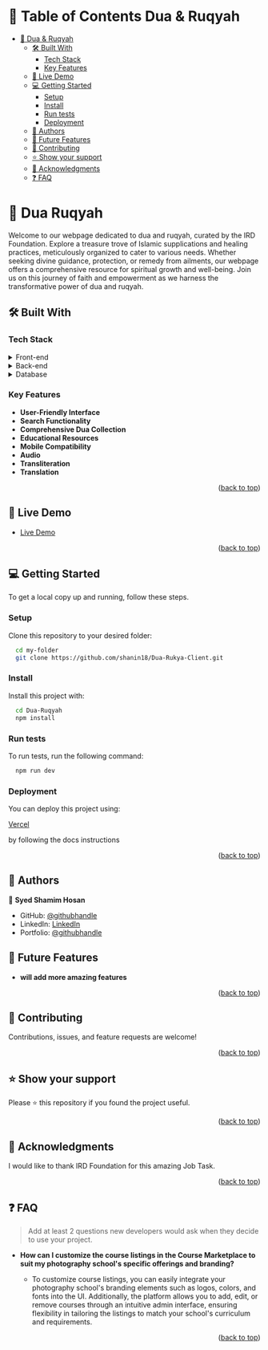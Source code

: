 <a name="readme-top"></a>

<!-- TABLE OF CONTENTS -->

# 📗 Table of Contents <a name="about-project">Dua & Ruqyah</a>

- [🤲 Dua & Ruqyah ](#-Dua-Ruqyah-)
  - [🛠 Built With ](#-built-with-)
    - [Tech Stack ](#tech-stack-)
    - [Key Features ](#key-features-)
  - [🚀 Live Demo ](#-live-demo-)
  - [💻 Getting Started ](#-getting-started-)
    - [Setup](#setup)
    - [Install](#install)
    - [Run tests](#run-tests)
    - [Deployment](#deployment)
  - [👥 Authors ](#-authors-)
  - [🔭 Future Features ](#-future-features-)
  - [🤝 Contributing ](#-contributing-)
  - [⭐️ Show your support ](#️-show-your-support-)
  - [🙏 Acknowledgments ](#-acknowledgments-)
  - [❓ FAQ ](#-faq-)

<!-- PROJECT DESCRIPTION -->

# 🤲 Dua Ruqyah <a name="about-project"></a>


Welcome to our webpage dedicated to dua and ruqyah, curated by the IRD Foundation. Explore a treasure trove of Islamic supplications and healing practices, meticulously organized to cater to various needs. Whether seeking divine guidance, protection, or remedy from ailments, our webpage offers a comprehensive resource for spiritual growth and well-being. Join us on this journey of faith and empowerment as we harness the transformative power of dua and ruqyah.



## 🛠 Built With <a name="built-with"></a>

### Tech Stack <a name="tech-stack"></a>

<details>
  <summary>Front-end</summary>
  <ul>
    <li><a href="https://nextjs.org/">NextJs</a></li>
    <li><a href="https://tailwindcss.com/">Tailwind</a></li>
    <li><a href="https://daisyui.com/">DaisyUI</a></li>
  </ul>
</details>
<details>
  <summary>Back-end</summary>
  <ul>
    <li><a href="https://www.rubyonrails.org/en/">Node JS</a></li>
  </ul>
</details>

<details>
<summary>Database</summary>
  <ul>
    <li><a href="https://www.sqlite.org/">SQLite</a></li>
  </ul>
</details>

<!-- Features -->

### Key Features <a name="key-features"></a>


- **User-Friendly Interface**
- **Search Functionality**
- **Comprehensive Dua Collection**
- **Educational Resources**
- **Mobile Compatibility**
- **Audio**
- **Transliteration**
- **Translation**


<p align="right">(<a href="#readme-top">back to top</a>)</p>

## 🚀 Live Demo <a name="live-demo"></a>
- <a href="https://dua-ruqaiya.vercel.app">Live Demo</a>

<p align="right">(<a href="#readme-top">back to top</a>)</p>

<!-- GETTING STARTED -->

## 💻 Getting Started <a name="getting-started"></a>

To get a local copy up and running, follow these steps.


### Setup

Clone this repository to your desired folder:


```sh
  cd my-folder
  git clone https://github.com/shanin18/Dua-Rukya-Client.git
```


### Install

Install this project with:


```sh
  cd Dua-Ruqyah
  npm install
```


### Run tests

To run tests, run the following command:

```sh
  npm run dev
```


### Deployment

You can deploy this project using:


 <a href="https://vercel.com">Vercel</a>
  
  by following the docs instructions



<p align="right">(<a href="#readme-top">back to top</a>)</p>


## 👥 Authors <a name="authors"></a>

👤 **Syed Shamim Hosan**

- GitHub: [@githubhandle](https://github.com/shanin18)
- LinkedIn: [LinkedIn](https://www.linkedin.com/in/syed-shamim-hosan/)
- Portfolio: [@githubhandle](https://jovial-dieffenbachia-a9caa5.netlify.app/)

## 🔭 Future Features <a name="future-features"></a>

- **will add more amazing features**

<p align="right">(<a href="#readme-top">back to top</a>)</p>


## 🤝 Contributing <a name="contributing"></a>

Contributions, issues, and feature requests are welcome!


<p align="right">(<a href="#readme-top">back to top</a>)</p>


## ⭐️ Show your support <a name="support"></a>

Please ⭐️ this repository if you found the project useful.

<p align="right">(<a href="#readme-top">back to top</a>)</p>


## 🙏 Acknowledgments <a name="acknowledgements"></a>

I would like to thank IRD Foundation for this amazing Job Task.

<p align="right">(<a href="#readme-top">back to top</a>)</p>


## ❓ FAQ <a name="faq"></a>

> Add at least 2 questions new developers would ask when they decide to use your project.

- **How can I customize the course listings in the Course Marketplace to suit my photography school's specific offerings and branding?**

  - To customize course listings, you can easily integrate your photography school's branding elements such as logos, colors, and fonts into the UI. Additionally, the platform allows you to add, edit, or remove courses through an intuitive admin interface, ensuring flexibility in tailoring the listings to match your school's curriculum and requirements.


<p align="right">(<a href="#readme-top">back to top</a>)</p>

